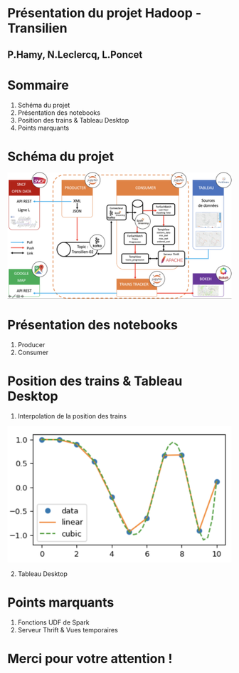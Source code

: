 Présentation du projet Hadoop - Transilien
=============================

P.Hamy, N.Leclercq, L.Poncet
--

Sommaire
==========

1. Schéma du projet
2. Présentation des notebooks
3. Position des trains & Tableau Desktop
4. Points marquants

Schéma du projet
==========

<p align="center">
  <img src="./project_schema.png">
</p>

Présentation des notebooks
==========

1. Producer
2. Consumer

Position des trains & Tableau Desktop
==========

1. Interpolation de la position des trains

<p align="center">
  <img src="../rapport/pictures/Interpolation.png">
</p>

2. Tableau Desktop

Points marquants
==========

1. Fonctions UDF de Spark
2. Serveur Thrift & Vues temporaires

Merci pour votre attention !
==========
